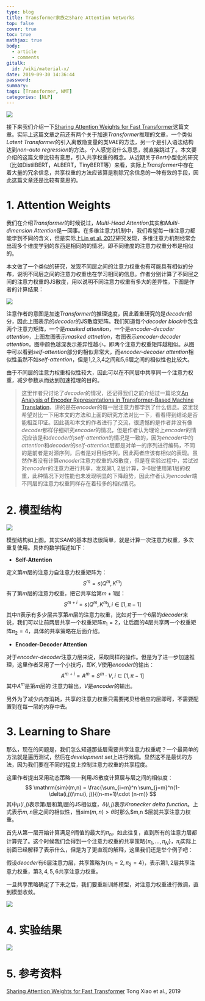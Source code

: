 ```yaml
---
type: blog
title: Transformer家族之Share Attention Networks
top: false
cover: true
toc: true
mathjax: true
body:
  - article
  - comments
gitalk:
  id: /wiki/material-x/
date: 2019-09-30 14:36:44
password:
summary:
tags: [Transformer, NMT]
categories: [NLP]
---
```


![](https://cdn.jsdelivr.net/gh/rogerspy/blog-imgs/5396ee05ly1g5pqn3ch6zj20u092znph.jpg)

接下来我们介绍一下[Sharing Attention Weights for Fast Transformer](https://arxiv.org/abs/1906.11024)这篇文章。实际上这篇文章之前还有两个关于加速*Transformer*推理的文章，一个类似*Latent Transformer*的引入离散隐变量的类*VAE*的方法，另一个是引入语法结构达到*non-auto regression*的方法。个人感觉没什么意思，就直接跳过了。本文要介绍的这篇文章比较有意思，引入共享权重的概念。从近期关于*Bert*小型化的研究（比如DistilBERT，ALBERT，TinyBERT等）来看，实际上*Transformer*中存在着大量的冗余信息，共享权重的方法应该算是剔除冗余信息的一种有效的手段，因此这篇文章还是比较有意思的。

<!--more-->

# 1. Attention Weights

我们在介绍*Transformer*的时候说过，*Multi-Head Attention*其实和*Multi-dimension Attention*是一回事。在多维注意力机制中，我们希望每一维注意力都能学到不同的含义，但是实际上[Lin et al. 2017](https://openreview.net/pdf?id=BJC_jUqxe)研究发现，多维注意力机制经常会出现多个维度学到的东西是相同的的情况，即不同维度的注意力权重分布是相似的。

本文做了一个类似的研究，发现不同层之间的注意力权重也有可能具有相似的分布，说明不同层之间的注意力权重也在学习相同的信息。作者分别计算了不同层之间的注意力权重的JS散度，用以说明不同注意力权重有多大的差异性，下图是作者的计算结果：

![](https://cdn.jsdelivr.net/gh/rogerspy/blog-imgs/457db2eeb701029cdb46fb1d801e9af3448fbc.png)

注意作者的意图是加速*Transformer*的推理速度，因此着重研究的是*decoder*部分，因此上图表示的*decoder*的JS散度矩阵。我们知道每个*decoder block*中包含两个注意力矩阵，一个是*masked atteniton*，一个是*encoder-decoder attention*，上图左图表示*masked attnetion*，右图表示*encoder-decoder attention*。图中颜色越深表示差异性越小，即两个注意力权重矩阵越相似。从图中可以看到*self-attention*部分的相似非常大，而*encoder-decoder attention*相似性虽然不如*self-attention*，但是1,2,3,4之间和5,6层之间的相似性也比较大。

由于不同层的注意力权重相似性较大，因此可以在不同层中共享同一个注意力权重，减少参数从而达到加速推理的目的。

> 这里作者只讨论了*decoder*的情况，还记得我们之前介绍过一篇论文[An Analysis of Encoder Representations in Transformer-Based Machine Translation](https://www.aclweb.org/anthology/W18-5431)，讲的是在*encoder*的每一层注意力都学到了什么信息。这里我希望对比一下用本文的方法和上面的研究方法对比一下，看看得到结论是否能相互印证。因此我和本文的作者进行了交流，很遗憾的是作者并没有像*decoder*那样仔细研究*encoder*的情况，但是作者认为理论上*encoder*的情况应该是和*decoder*的*self-attention*的情况是一致的，因为*encoder*中的*attention*和*decoder*的*self-attention*层都是对单一的序列进行编码，不同的是前者是对源序列，后者是对目标序列，因此两者应该有相似的表现。虽然作者没有计算*encoder*注意力权重的JS散度，但是在实验过程中，尝试过对*encoder*的注意力进行共享，发现第1, 2层计算，3-6层使用第1层的权重，此种情况下对性能也未发现明显的下降趋势，因此作者认为*encoder*端不同层的注意力权重同样存在着较多的相似情况。

# 2. 模型结构

![](https://cdn.jsdelivr.net/gh/rogerspy/blog-imgs/bd0042560fedcfb699684b22b00f4d2f2d96b0.png)

模型结构如上图。其实*SAN*的基本想法很简单，就是计算一次注意力权重，多次重复使用。具体的数学描述如下：

- **Self-Attention**

定义第$m$层的注意力自注意力权重矩阵为：
$$
S^m = s(Q^m, K^m)
$$
有了第$m$层的注意力权重，把它共享给第$m+1$层：
$$
S^{m+i} = s(Q^m, K^m), i \in [1, \pi-1]
$$
其中$\pi$表示有多少层共享第$m$层的注意力权重，比如对于一个6层的*decoder*来说，我们可以让前两层共享一个权重矩阵$\pi_1=2$，让后面的4层共享两一个权重矩阵$\pi_2=4$，具体的共享策略在后面介绍。

- **Encoder-Decoder Attention**

对于*encoder-decoder*注意力层来说，采取同样的操作。但是为了进一步加速推理，这里作者采用了一个小技巧，即$K, V$使用*encoder*的输出：
$$
A^{m+i} = A^m = S^m \cdot V, i \in [1, \pi-1]
$$
其中$A^m$是第$m$层的 注意力输出，$V$是*encoder*的输出。

另外为了减少内存消耗，共享的注意力权重只需要拷贝给相应的层即可，不需要配置到在每一层的内存中去。

# 3. Learning to Share

那么，现在的问题是，我们怎么知道那些层需要共享注意力权重呢？一个最简单的方法就是遍历测试，然后在*development set*上进行微调。显然这不是最优的方法，因为我们要在不同的程度上控制注意力权重的共享程度。

这里作者提出采用动态策略——利用JS散度计算层与层之间的相似度：
$$
\mathrm{sim}(m,n) = \frac{\sum_{i=m}^n \sum_{j=m}^n(1-\delta(i,j))\mu(i, j)}{(n-m+1)\cdot (n-m)}
$$
其中$\mu(i, j)$表示第$i$层和第$j$层的JS相似度，$\delta(i,j)$表示*Kronecker delta function*。上式表示$m,n$层之间的相似性，当$\mathrm{sim}(m,n) > \theta$时那么$m,n $层就共享注意力权重。

首先从第一层开始计算满足$\theta$阈值的最大的$\pi_n$，如此往复，直到所有的注意力层都计算完了。这个时候我们会得到一个注意力权重的共享策略$\{\pi_1, ..., \pi_N\}$，$\pi_i$实际上前面已经解释了表示什么，但是为了更直观的解释，这里我们还是举个例子吧：

假设*deocder*有6层注意力层，共享策略为$\{\pi_1=2,\pi_2=4\}$，表示第$1,2$层共享注意力权重，第$3,4,5,6$共享注意力权重。

一旦共享策略确定了下来之后，我们要重新训练模型，对注意力权重进行微调，直到模型收敛。

![](https://cdn.jsdelivr.net/gh/rogerspy/blog-imgs/56794343674c0e10d5472a191f55512a193361.png)

# 4. 实验结果

![](https://cdn.jsdelivr.net/gh/rogerspy/blog-imgs/c7ed7dba2280159161a92a1c0a7de50419dda7.png)

# 5. 参考资料

[Sharing Attention Weights for Fast Transformer](https://arxiv.org/pdf/1906.11024.pdf) Tong Xiao et al., 2019